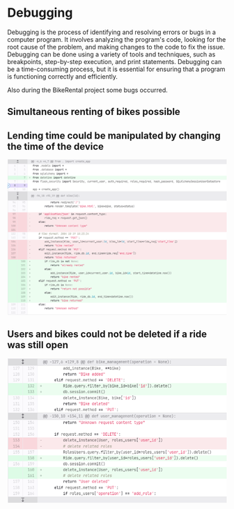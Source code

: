 # Debugging
Debugging is the process of identifying and resolving errors or bugs in a computer program. It involves analyzing the program's code, looking for the root cause of the problem, and making changes to the code to fix the issue. Debugging can be done using a variety of tools and techniques, such as breakpoints, step-by-step execution, and print statements. Debugging can be a time-consuming process, but it is essential for ensuring that a program is functioning correctly and efficiently.

Also during the BikeRental project some bugs occurred.

## Simultaneous renting of bikes possible


## Lending time could be manipulated by changing the time of the device


![bugfixing_1.png](./bugfixing_1.png)

## Users and bikes could not be deleted if a ride was still open


![bugfixing_2.png](./bugfixing_2.png)
